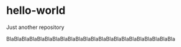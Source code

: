 # hello-world
Just another repository

BlaBlaBlaBlaBlaBlaBlaBlaBlaBlaBlaBlaBlaBlaBlaBlaBlaBlaBlaBlaBlaBla
